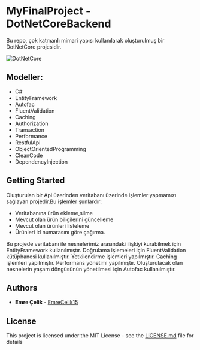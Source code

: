 # MyFinalProject - DotNetCoreBackend
Bu repo, çok katmanlı mimari yapısı kullanılarak oluşturulmuş bir DotNetCore projesidir.

![DotNetCore](https://media.proglib.io/wp-uploads/2018/01/image.png)

## Modeller:
* C#
* EntityFramework
* Autofac
* FluentValidation
* Caching
* Authorization
* Transaction
* Performance
* RestfulApi
* ObjectOrientedProgramming
* CleanCode
* DependencyInjection

## Getting Started
Oluşturulan bir Api üzerinden veritabanı üzerinde işlemler yapmamızı sağlayan projedir.Bu işlemler şunlardır:
 * Veritabanına ürün ekleme,silme
 * Mevcut olan ürün biligilerini güncelleme
 * Mevcut olan ürünleri listeleme
 * Ürünleri id numarasını göre çağırma.

Bu projede veritabanı ile nesnelerimiz arasındaki ilişkiyi kurabilmek için EntityFramework kullanılmıştır.
Doğrulama işlemeleri için FluentValidation kütüphanesi kullanılmıştır.
Yetkilendirme işlemleri yapılmıştır.
Caching işlemleri yapılmıştır.
Performans yönetimi yapılmıştır.
Oluşturulacak olan nesnelerin yaşam döngüsünün yönetilmesi için Autofac kullanılmıştır.




## Authors
* **Emre Çelik** - [EmreCelik15](https://github.com/EmreCelik15)

## License
This project is licensed under the MIT License - see the [LICENSE.md](LICENSE.md) file for details
